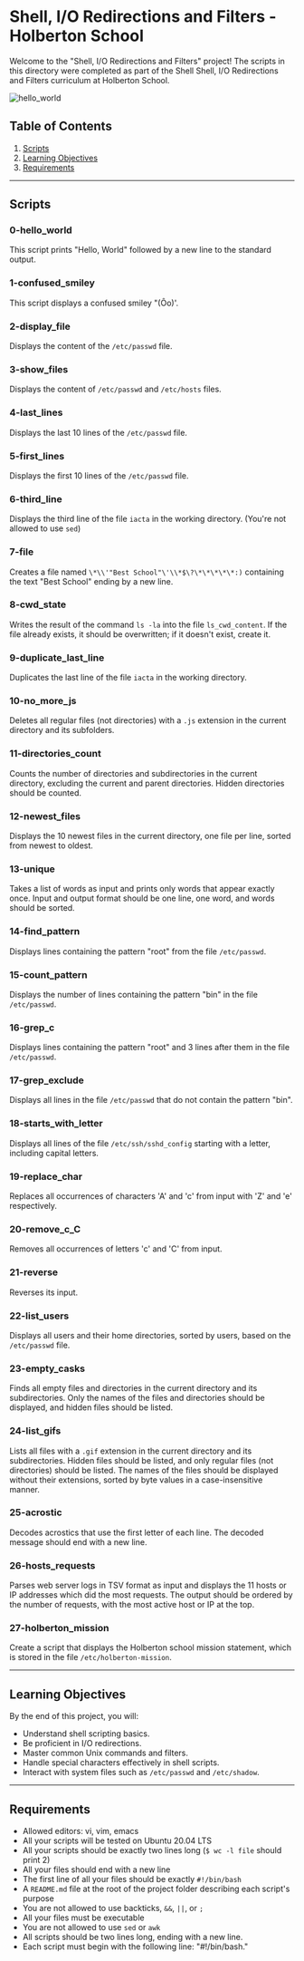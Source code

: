 # Shell, I/O Redirections and Filters - Holberton School

Welcome to the "Shell, I/O Redirections and Filters" project! The scripts in this directory were completed as part of the Shell Shell, I/O Redirections and Filters curriculum at Holberton School.

![hello_world](https://media.giphy.com/media/h408T6Y5GfmXBKW62l/giphy.gif)

## Table of Contents

1. [Scripts](#scripts)
2. [Learning Objectives](#learning-objectives)
3. [Requirements](#requirements)

---

## Scripts

### 0-hello_world

This script prints "Hello, World" followed by a new line to the standard output.

### 1-confused_smiley

This script displays a confused smiley "(Ôo)'.

### 2-display_file

Displays the content of the `/etc/passwd` file.

### 3-show_files

Displays the content of `/etc/passwd` and `/etc/hosts` files.

### 4-last_lines

Displays the last 10 lines of the `/etc/passwd` file.

### 5-first_lines

Displays the first 10 lines of the `/etc/passwd` file.

### 6-third_line

Displays the third line of the file `iacta` in the working directory. (You're not allowed to use `sed`)

### 7-file

Creates a file named `\*\\'"Best School"\'\\*$\?\*\*\*\*\*:)` containing the text "Best School" ending by a new line.

### 8-cwd_state

Writes the result of the command `ls -la` into the file `ls_cwd_content`. If the file already exists, it should be overwritten; if it doesn't exist, create it.

### 9-duplicate_last_line

Duplicates the last line of the file `iacta` in the working directory.

### 10-no_more_js

Deletes all regular files (not directories) with a `.js` extension in the current directory and its subfolders.

### 11-directories_count

Counts the number of directories and subdirectories in the current directory, excluding the current and parent directories. Hidden directories should be counted.

### 12-newest_files

Displays the 10 newest files in the current directory, one file per line, sorted from newest to oldest.

### 13-unique

Takes a list of words as input and prints only words that appear exactly once. Input and output format should be one line, one word, and words should be sorted.

### 14-find_pattern

Displays lines containing the pattern "root" from the file `/etc/passwd`.

### 15-count_pattern

Displays the number of lines containing the pattern "bin" in the file `/etc/passwd`.

### 16-grep_c

Displays lines containing the pattern "root" and 3 lines after them in the file `/etc/passwd`.

### 17-grep_exclude

Displays all lines in the file `/etc/passwd` that do not contain the pattern "bin".

### 18-starts_with_letter

Displays all lines of the file `/etc/ssh/sshd_config` starting with a letter, including capital letters.

### 19-replace_char

Replaces all occurrences of characters 'A' and 'c' from input with 'Z' and 'e' respectively.

### 20-remove_c_C

Removes all occurrences of letters 'c' and 'C' from input.

### 21-reverse

Reverses its input.

### 22-list_users

Displays all users and their home directories, sorted by users, based on the `/etc/passwd` file.

### 23-empty_casks

Finds all empty files and directories in the current directory and its subdirectories. Only the names of the files and directories should be displayed, and hidden files should be listed.

### 24-list_gifs

Lists all files with a `.gif` extension in the current directory and its subdirectories. Hidden files should be listed, and only regular files (not directories) should be listed. The names of the files should be displayed without their extensions, sorted by byte values in a case-insensitive manner.

### 25-acrostic

Decodes acrostics that use the first letter of each line. The decoded message should end with a new line.

### 26-hosts_requests

Parses web server logs in TSV format as input and displays the 11 hosts or IP addresses which did the most requests. The output should be ordered by the number of requests, with the most active host or IP at the top.

### 27-holberton_mission

Create a script that displays the Holberton school mission statement, which is stored in the file `/etc/holberton-mission`.

---

## Learning Objectives

By the end of this project, you will:

- Understand shell scripting basics.
- Be proficient in I/O redirections.
- Master common Unix commands and filters.
- Handle special characters effectively in shell scripts.
- Interact with system files such as `/etc/passwd` and `/etc/shadow`.

---

## Requirements

- Allowed editors: vi, vim, emacs
- All your scripts will be tested on Ubuntu 20.04 LTS
- All your scripts should be exactly two lines long (`$ wc -l file` should print 2)
- All your files should end with a new line
- The first line of all your files should be exactly `#!/bin/bash`
- A `README.md` file at the root of the project folder describing each script's purpose
- You are not allowed to use backticks, `&&`, `||`, or `;`
- All your files must be executable
- You are not allowed to use `sed` or `awk`
- All scripts should be two lines long, ending with a new line.
- Each script must begin with the following line: "#!/bin/bash."
